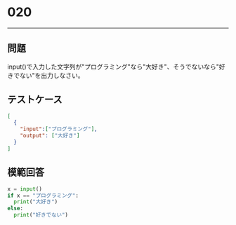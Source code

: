 
# 020

---

## 問題

input()で入力した文字列が"プログラミング"なら"大好き"、そうでないなら"好きでない"を出力しなさい。

## テストケース

```json
[
  {
    "input":["プログラミング"],
    "output": ["大好き"]
  }
]
```

## 模範回答

```python
x = input()
if x == "プログラミング":
  print("大好き")
else:
  print("好きでない")
```
